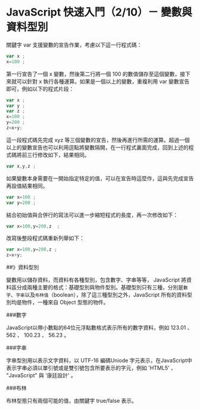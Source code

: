 # JavaScript 快速入門（2/10）－ 變數與資料型別



關鍵字 var 支援變數的宣告作業，考慮以下這一行程式碼：

```js
var x ;
x=100 ;
```
第一行宣告了一個 x 變數，然後第二行將一個 100 的數值儲存至這個變數，接下來就可以針對 x 執行各種運算。如果是一個以上的變數，重複利用 var 變數宣告即可，例如以下的程式片段：

```js
var x ;
var y ;
var z ;
x=100 ;
y=200 ;
z=x+y;
```

這一段程式碼先完成 xyz 等三個變數的宣告，然後再進行所需的運算。超過一個以上的變數宣告也可以利用逗點將變數隔開，在一行程式裏面完成，回到上述的程式碼將前三行修改如下，結果相同。

```js
var x,y,z ; 
```

如果變數本身需要在一開始指定特定的值，可以在宣告時這麼作，這與先完成宣告再設值結果相同。

```js
var x=100 ;
var y=200 ; 
```

結合初始值與合併行的寫法可以進一步縮短程式的長度，再一次修改如下：

```js
var x=100,y=200,z  ;
```

改寫後整段程式碼重新列舉如下：

```js
var x=100,y=200,z ;
z=x+y;
```


##》資料型別

變數用以儲存資料，而資料有各種型別，包含數字、字串等等， JavaScript 將資料區分成兩種主要的格式：基礎型別與物件型別。基礎型別只有三種，分別是`數字`、`字串`以及`布林值`（boolean），除了這三種型別之外，JavaScript 所有的資料型別均是物件，一種來自 Object 型態的物件。

###數字

JavaScript以帶小數點的64位元浮點數格式表示所有的數字資料，例如 123.01 、 562 、 100.23 、 56.23 。

###字串

字串型別用以表示文字資料，以 UTF-16 編碼Uniode 字元表示，在JavaScript中表示字串必須以單引號或是雙引號包含所要表示的字元，例如 'HTML5' 、 "JavaScript" 與 '康廷設計' 。

###布林

布林型態只有兩個可能的值，由關鍵字 true/false 表示。
